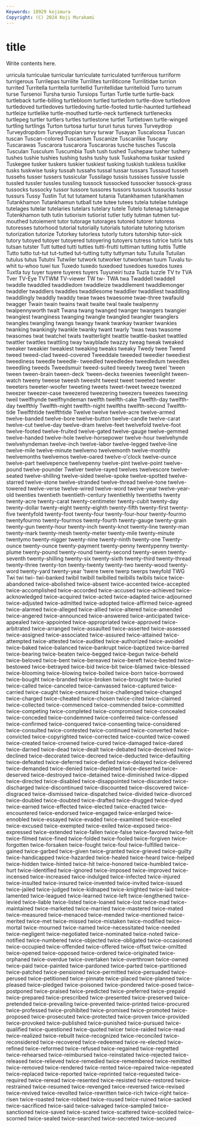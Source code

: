 ```yaml
---
Keywords: 18929 kojimura
Copyright: (C) 2024 Koji Murakami
---
```


# title

Write contents here.



urricula
turriculae turricular turriculate turriculated turriferous turriform turrigerous Turrilepas turrilite Turrilites
turriliticone Turrilitidae turrion turrited Turritella turritella turritellid Turritellidae turritelloid Turro
turrum turse Tursenoi Tursha tursio Tursiops Turtan Turtle turtle turtle-back
turtleback turtle-billing turtlebloom turtled turtledom turtle-dove turtledove turtledoved turtledoves turtledoving
turtle-footed turtle-haunted turtlehead turtleize turtlelike turtle-mouthed turtle-neck turtleneck turtlenecks turtlepeg
turtler turtlers turtles turtlestone turtlet Turtletown turtle-winged turtling turtlings Turton
turtosa turtur tururi turus turves Turveydrop Turveydropdom Turveydropian turvy turwar
Tusayan Tuscaloosa Tuscan tuscan Tuscan-colored Tuscanism Tuscanize Tuscanlike Tuscany Tuscarawas
Tuscarora tuscarora Tuscaroras tusche tusches Tuscola Tusculan Tusculum Tuscumbia Tush
tush tushed Tushepaw tusher tushery tushes tushie tushies tushing tushs
tushy tusk Tuskahoma tuskar tusked Tuskegee tusker tuskers tuskier tuskiest
tusking tuskish tuskless tusklike tusks tuskwise tusky tussah tussahs tussal
tussar tussars Tussaud tusseh tussehs tusser tussers tussicular Tussilago tussis
tussises tussive tussle tussled tussler tussles tussling tussock tussocked tussocker
tussock-grass tussocks tussocky tussor tussore tussores tussors tussuck tussucks tussur
tussurs Tussy Tustin Tut tut tutament tutania Tutankhamen tutankhamen Tutankhamon
Tutankhamun tutball tute tutee tutees tutela tutelae tutelage tutelages tutelar
tutelaries tutelars tutelary tutele Tutelo tutenag tutenague Tutenkhamon tuth tutin
tutiorism tutiorist tutler tutly tutman tutmen tut-mouthed tutoiement tutor tutorage
tutorages tutored tutorer tutoress tutoresses tutorhood tutorial tutorially tutorials tutoriate
tutoring tutorism tutorization tutorize Tutorkey tutorless tutorly tutors tutorship tutor-sick
tutory tutoyed tutoyer tutoyered tutoyering tutoyers tutress tutrice tutrix tuts
tutsan tutster Tutt tutted tutti tutties tutti-frutti tuttiman tutting tuttis
Tuttle Tutto tutto tut-tut tut-tutted tut-tutting tutty tuttyman tutu Tutuila
Tutuilan tutulus tutus Tututni Tutwiler tutwork tutworker tutworkman tuum Tuvalu
tu-whit tu-whoo tuwi tux Tuxedo tuxedo tuxedoed tuxedoes tuxedos tuxes
Tuxtla tuy tuyer tuyere tuyeres tuyers Tuyuneiri tuza Tuzla tuzzle
TV tv TVA Tver TV-Eye TVTWM TV-viewer TW tw- TWA
twa Twaddell twaddell twaddle twaddled twaddledom twaddleize twaddlement twaddlemonger twaddler
twaddlers twaddles twaddlesome twaddlier twaddliest twaddling twaddlingly twaddly twaddy twae
twaes twaesome twae-three twafauld twagger Twain twain twains twait twaite
twal twale twalpenny twalpennyworth twalt Twana twang twanged twanger twangers
twangier twangiest twanginess twanging twangle twangled twangler twanglers twangles twangling
twangs twangy twank twankay twanker twankies twanking twankingly twankle twanky
twant twarly 'twas twas twasome twasomes twat twatchel twats twatterlight
twattle twattle-basket twattled twattler twattles twattling tway twayblade twazzy tweag
tweak tweaked tweaker tweakier tweakiest tweaking tweaks tweaky Twedy twee
Tweed tweed tweed-clad tweed-covered Tweeddale tweeded tweedier tweediest tweediness tweedle
tweedle- tweedled tweedledee tweedledum tweedles tweedling tweeds Tweedsmuir tweed-suited tweedy
tweeg tweel 'tween tween tween-brain tween-deck 'tween-decks tweenies tweenlight tween-watch
tweeny tweese tweesh tweesht tweest tweet tweeted tweeter tweeters tweeter-woofer
tweeting tweets tweet-tweet tweeze tweezed tweezer tweezer-case tweezered tweezering tweezers
tweezes tweezing tweil twelfhynde twelfhyndeman twelfth twelfth-cake Twelfth-day twelfth-day twelfthly
Twelfth-night twelfth-night twelfths twelfth-second Twelfth-tide Twelfthtide twelfthtide Twelve twelve twelve-acre
twelve-armed twelve-banded twelve-bore twelve-button twelve-candle twelve-carat twelve-cut twelve-day twelve-dram twelve-feet
twelvefold twelve-foot twelve-footed twelve-fruited twelve-gated twelve-gauge twelve-gemmed twelve-handed twelve-hole twelve-horsepower
twelve-hour twelvehynde twelvehyndeman twelve-inch twelve-labor twelve-legged twelve-line twelve-mile twelve-minute twelvemo
twelvemonth twelve-monthly twelvemonths twelvemos twelve-oared twelve-o'clock twelve-ounce twelve-part twelvepence twelvepenny
twelve-pint twelve-point twelve-pound twelve-pounder Twelver twelve-rayed twelves twelvescore twelve-seated twelve-shilling
twelve-sided twelve-spoke twelve-spotted twelve-starred twelve-stone twelve-stranded twelve-thread twelve-tone twelve-towered twelve-verse
twelve-wired twelve-word twelve-year twelve-year-old twenties twentieth twentieth-century twentiethly twentieths twenty
twenty-acre twenty-carat twenty-centimeter twenty-cubit twenty-day twenty-dollar twenty-eight twenty-eighth twenty-fifth twenty-first
twenty-five twentyfold twenty-foot twenty-four twenty-four-hour twenty-fourmo twentyfourmo twenty-fourmos twenty-fourth twenty-gauge
twenty-grain twenty-gun twenty-hour twenty-inch twenty-knot twenty-line twenty-man twenty-mark twenty-mesh twenty-meter
twenty-mile twenty-minute twentymo twenty-nigger twenty-nine twenty-ninth twenty-one Twenty-ounce twenty-ounce twenty-payment
twenty-penny twentypenny twenty-plume twenty-pound twenty-round twenty-second twenty-seven twenty-seventh twenty-shilling twenty-six
twenty-sixth twenty-third twenty-thread twenty-three twenty-ton twenty-twenty twenty-two twenty-wood twenty-word twenty-yard
twenty-year 'twere twere twerp twerps tweyfold TWG Twi twi twi-
twi-banked twibil twibill twibilled twibills twibils twice twice-abandoned twice-abolished twice-absent
twice-accented twice-accepted twice-accomplished twice-accorded twice-accused twice-achieved twice-acknowledged twice-acquired twice-acted twice-adapted
twice-adjourned twice-adjusted twice-admitted twice-adopted twice-affirmed twice-agreed twice-alarmed twice-alleged twice-allied twice-altered
twice-amended twice-angered twice-announced twice-answered twice-anticipated twice-appealed twice-appointed twice-appropriated twice-approved twice-arbitrated
twice-arranged twice-assaulted twice-asserted twice-assessed twice-assigned twice-associated twice-assured twice-attained twice-attempted twice-attested
twice-audited twice-authorized twice-avoided twice-baked twice-balanced twice-bankrupt twice-baptized twice-barred twice-bearing twice-beaten
twice-begged twice-begun twice-beheld twice-beloved twice-bent twice-bereaved twice-bereft twice-bested twice-bestowed twice-betrayed
twice-bid twice-bit twice-blamed twice-blessed twice-blooming twice-blowing twice-boiled twice-born twice-borrowed twice-bought
twice-branded twice-broken twice-brought twice-buried twice-called twice-canceled twice-canvassed twice-captured twice-carried twice-caught
twice-censured twice-challenged twice-changed twice-charged twice-cheated twice-chosen twice-cited twice-claimed twice-collected twice-commenced
twice-commended twice-committed twice-competing twice-completed twice-compromised twice-concealed twice-conceded twice-condemned twice-conferred twice-confessed
twice-confirmed twice-conquered twice-consenting twice-considered twice-consulted twice-contested twice-continued twice-converted twice-convicted twice-copyrighted
twice-corrected twice-counted twice-cowed twice-created twice-crowned twice-cured twice-damaged twice-dared twice-darned twice-dead
twice-dealt twice-debated twice-deceived twice-declined twice-decorated twice-decreed twice-deducted twice-defaulting twice-defeated twice-deferred
twice-defied twice-delayed twice-delivered twice-demanded twice-denied twice-depleted twice-deserted twice-deserved twice-destroyed twice-detained
twice-diminished twice-dipped twice-directed twice-disabled twice-disappointed twice-discarded twice-discharged twice-discontinued twice-discounted twice-discovered
twice-disgraced twice-dismissed twice-dispatched twice-divided twice-divorced twice-doubled twice-doubted twice-drafted twice-drugged twice-dyed
twice-earned twice-effected twice-elected twice-enacted twice-encountered twice-endorsed twice-engaged twice-enlarged twice-ennobled twice-essayed
twice-evaded twice-examined twice-excelled twice-excused twice-exempted twice-exiled twice-exposed twice-expressed twice-extended twice-fallen
twice-false twice-favored twice-felt twice-filmed twice-fined twice-folded twice-fooled twice-forgiven twice-forgotten twice-forsaken
twice-fought twice-foul twice-fulfilled twice-gained twice-garbed twice-given twice-granted twice-grieved twice-guilty twice-handicapped
twice-hazarded twice-healed twice-heard twice-helped twice-hidden twice-hinted twice-hit twice-honored twice-humbled twice-hurt
twice-identified twice-ignored twice-imposed twice-improved twice-incensed twice-increased twice-indulged twice-infected twice-injured twice-insulted
twice-insured twice-invented twice-invited twice-issued twice-jailed twice-judged twice-kidnaped twice-knighted twice-laid twice-lamented
twice-leagued twice-learned twice-left twice-lengthened twice-levied twice-liable twice-listed twice-loaned twice-lost twice-mad
twice-maintained twice-marketed twice-married twice-mastered twice-mated twice-measured twice-menaced twice-mended twice-mentioned twice-merited
twice-met twice-missed twice-mistaken twice-modified twice-mortal twice-mourned twice-named twice-necessitated twice-needed twice-negligent
twice-negotiated twice-nominated twice-noted twice-notified twice-numbered twice-objected twice-obligated twice-occasioned twice-occupied twice-offended
twice-offered twice-offset twice-omitted twice-opened twice-opposed twice-ordered twice-originated twice-orphaned twice-overdue twice-overtaken
twice-overthrown twice-owned twice-paid twice-painted twice-pardoned twice-parted twice-partitioned twice-patched twice-pensioned twice-permitted
twice-persuaded twice-perused twice-petitioned twice-pinnate twice-placed twice-planned twice-pleased twice-pledged twice-poisoned twice-pondered
twice-posed twice-postponed twice-praised twice-predicted twice-preferred twice-prepaid twice-prepared twice-prescribed twice-presented twice-preserved
twice-pretended twice-prevailing twice-prevented twice-printed twice-procured twice-professed twice-prohibited twice-promised twice-promoted twice-proposed
twice-prosecuted twice-protected twice-proven twice-provided twice-provoked twice-published twice-punished twice-pursued twice-qualified twice-questioned
twice-quoted twicer twice-raided twice-read twice-realized twice-rebuilt twice-recognized twice-reconciled twice-reconsidered twice-recovered
twice-redeemed twice-re-elected twice-refined twice-reformed twice-refused twice-regained twice-regretted twice-rehearsed twice-reimbursed twice-reinstated
twice-rejected twice-released twice-relieved twice-remedied twice-remembered twice-remitted twice-removed twice-rendered twice-rented twice-repaired
twice-repeated twice-replaced twice-reported twice-reprinted twice-requested twice-required twice-reread twice-resented twice-resisted twice-restored
twice-restrained twice-resumed twice-revenged twice-reversed twice-revised twice-revived twice-revolted twice-rewritten twice-rich twice-right
twice-risen twice-roasted twice-robbed twice-roused twice-ruined twice-sacked twice-sacrificed twice-said twice-salvaged twice-sampled
twice-sanctioned twice-saved twice-scared twice-scattered twice-scolded twice-scorned twice-sealed twice-searched twice-secreted twice-secured
